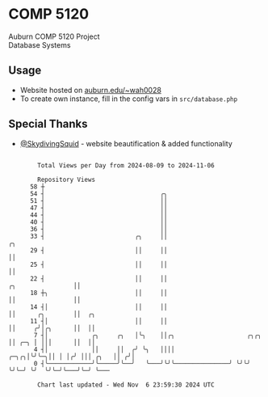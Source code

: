 # COMP 5120
Auburn COMP 5120 Project  
Database Systems

## Usage
- Website hosted on [auburn.edu/~wah0028](https://webhome.auburn.edu/~wah0028/)
- To create own instance, fill in the config vars in `src/database.php`

## Special Thanks
- [@SkydivingSquid](https://github.com/SkydivingSquid) - website beautification & added functionality

```

        Total Views per Day from 2024-08-09 to 2024-11-06

        Repository Views
      58 ┼
      54 ┤                                ╭╮
      51 ┤                                ││
      47 ┤                                ││
      44 ┤                                ││
      40 ┤                                ││
      36 ┤                                ││
      33 ┤                         ╭╮     ││                                              ╭╮
      29 ┤                         ││     ││                                              ││
      25 ┤                         ││     ││                                              ││
      22 ┤                         ││     ││                            ╭╮                ││
      18 ┼╮                        ││     ││                            ││                ││
      14 ┤│                        ││     ││                            ││      ╭╮        ││  ╭╮
      11 ┤│                        ││     ││                            ││     ╭╯│╭╮      ││  ││
       7 ┤│            ╭╮     ╭╮   │╰╮    ││╭╮                    ╭╮╭╮  ││ ╭─╮ │ │││      ││  ││
       4 ┤│            ││     ││  ╭╯ ╰╮   ││││               ╭─╮╭╮│╰╯╰─╮││ │ │╭╯ │││ ╭╮   ││ ╭╯│
       0 ┤╰────────────╯╰─────╯╰──╯   ╰───╯╰╯╰───────────────╯ ╰╯╰╯    ╰╯╰─╯ ╰╯  ╰╯╰─╯╰───╯╰─╯ ╰───

        Chart last updated - Wed Nov  6 23:59:30 2024 UTC
        
```

